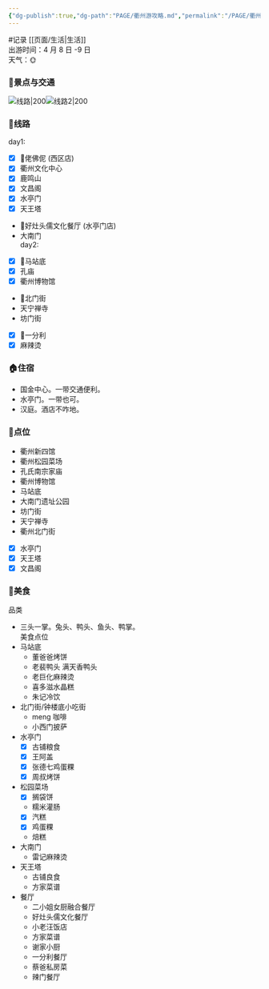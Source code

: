 ```yaml
---
{"dg-publish":true,"dg-path":"PAGE/衢州游攻略.md","permalink":"/PAGE/衢州游攻略/","tags":["生活","旅游","美食"],"noteIcon":"1","created":"2024-01-05T09:59:10.462+08:00"}
---
```


 #记录 [[页面/生活\|生活]]  
  出游时间：4 月 8 日 -9 日  
  天气：🌞
### 🚩景点与交通
![线路|200](https://ci.xiaohongshu.com/12773fa2-4651-ebf6-4b8f-d165fe981aee?imageView2/2/w/1080/format/jpg)![线路2|200](https://ci.xiaohongshu.com/889a5f54-fdef-ce31-a930-2d7420b9a6c2?imageView2/2/w/1080/format/jpg)
### 👣线路
day1:
- [x] 🍚佬佛伲 (西区店)
- [x] 衢州文化中心
- [x] 鹿鸣山
- [x] 文昌阁
- [x] 水亭门
- [x] 天王塔
- 🍚好灶头儒文化餐厅 (水亭门店)
- 大南门  
  day2:
- [x] 🍚马站底
- [x] 孔庙
- [x] 衢州博物馆
- 🍚北门街
- 天宁禅寺
- 坊门街
- [x] 🍚一分利
- [x] 麻辣烫
### 🏠住宿
- 国金中心。一带交通便利。
- 水亭门。一带也可。
- 汉庭。酒店不咋地。
### 🌼点位
- 衢州新四馆
- 衢州松园菜场
- 孔氏南宗家庙
- 衢州博物馆
- 马站底
- 大南门遗址公园
- 坊门街
- 天宁禅寺
- 衢州北门街
- [x] 水亭门
- [x] 天王塔
- [x] 文昌阁
### 🍰美食
品类
- 三头一掌。兔头、鸭头、鱼头、鸭掌。  
  美食点位
- 马站底
	- 董爸爸烤饼
	- 老裴鸭头 满天香鸭头
	- 老巨化麻辣烫
	- 喜多滋水晶糕
	- 朱记冷饮
- 北门街/钟楼底小吃街
	- meng 咖啡
	- 小西门披萨
- 水亭门
	- [x] 古铺粮食
	- [x] 王阿盖
	- [x] 张德七鸡蛋粿
	- [x] 周叔烤饼
- 松园菜场
	- [x] 搁袋饼
	- 糯米灌肠
	- [x] 汽糕
	- [x] 鸡蛋粿
	- 焙糕
- 大南门
	- 雷记麻辣烫
- 天王塔
	- 古铺良食
	- 方家菜谱
- 餐厅
	- 二小姐女厨融合餐厅
	- 好灶头儒文化餐厅
	- 小老汪饭店
	- 方家菜谱
	- 谢家小厨
	- 一分利餐厅
	- 蔡爸私房菜
	- 辣门餐厅
